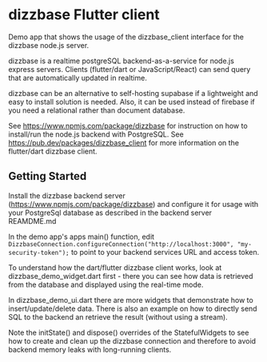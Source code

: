 # dizzbase Flutter client

Demo app that shows the usage of the dizzbase_client interface for the dizzbase node.js server.

dizzbase is a realtime postgreSQL backend-as-a-service for node.js express servers.
Clients (flutter/dart or JavaScript/React) can send query that are automatically updated in realtime.

dizzbase can be an alternative to self-hosting supabase if a lightweight and easy to install solution is needed.
Also, it can be used instead of firebase if you need a relational rather than document database. 

See https://www.npmjs.com/package/dizzbase for instruction on how to install/run the node.js backend with PostgreSQL.
See https://pub.dev/packages/dizzbase_client for more information on the flutter/dart dizzbase client.

## Getting Started

Install the dizzbase backend server (https://www.npmjs.com/package/dizzbase) and configure it for usage with your PostgreSql database as described in the backend server REAMDME.md

In the demo app's apps main() function, edit ```DizzbaseConnection.configureConnection("http://localhost:3000", "my-security-token");``` to point to your backend services URL and access token.

To understand how the dart/flutter dizzbase client works, look at dizzbase_demo_widget.dart first - there you can see how data is retrieved from the database and displayed using the real-time mode.

In dizzbase_demo_ui.dart there are more widgets that demonstrate how to insert/update/delete data. There is also an example on how to directly send SQL to the backend an retrieve the result (without using a stream).

Note the initState() and dispose() overrides of the StatefulWidgets to see how to create and clean up the dizzbase connection and therefore to avoid backend memory leaks with long-running clients.
